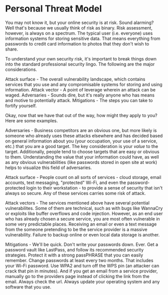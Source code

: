 # Personal Threat Model

You may not know it, but your online security is at risk. Sound alarming? Well that's because we usually think of risk as binary. Risk assessment, however, is always on a spectrum. The typical user (i.e. everyone) uses information systems for storing sensitive data. That means everything from passwords to credit card information to photos that they don't wish to share.

To understand your own security risk, it's important to break things down into the standard professional security lingo. The following are the major considerations.

Attack surface - The overall vulnerability landscape, which contains services that you use and any compromisable systems for storing and using information.
Attack vector - A point of leverage wherein an attack can be waged.
Adversaries - Sounds dire, but it's really anyone who has means and motive to potentially attack.
Mitigations - The steps you can take to fortify yourself.

Okay, now that we have that out of the way, how might they apply to you? Here are some examples.

Adversaries - Business competitors are an obvious one, but more likely is someone who already uses these attacks elsewhere and has decided based on general information about you (your occupation, your use of a service, etc.) that you are a good target. The key consideration is your *value* to the target. Additionally, people tend to choose targets that are easy or obvious to them. Understanding the value that your information could have, as well as any obvious vulnerabilities (like passwords stored in open site at work) helps to visualize this field of adversaries.

Attack surface - People count on all sorts of services - cloud storage, email accounts, text messaging, "protected" Wi-Fi, and even the password-protected login to their workstation - to provide a sense of security that isn't always so secure. Any of these services carries some risk of attack.

Attack vectors - The services mentioned above have several potential vulnerabilites. Some of them are technical, such as with bugs like WannaCry or exploits like buffer overflows and code injection. However, as an end user who has already chosen a secure service, you are most often vulnerable in some very predictable places. Receiving an email or even a text message from the someone pretending to be the service provider is a massive vulnerability. Failure to backup online or even local data storage is another. 

Mitigations - We'll be quick. Don't write your passwords down. Ever. Get a password vault like LastPass, and follow its recommended security strategies. Protect it with a strong passPHRASE that you can easily remember. Change passwords at least every two months. That includes your Wi-Fi password. Use WPA2 and turn off the WPS pin (an attacker can crack that pin in minutes). And if you get an email from a service provider, manually go to the providers page instead of clicking the link from the email. Always check the url. Always update your operating system and any software that you use.
